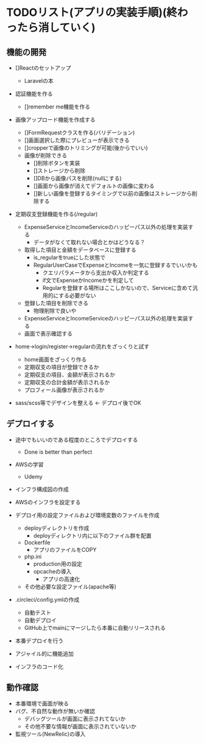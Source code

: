 # TODOリスト(アプリの実装手順)(終わったら消していく)

## 機能の開発
- []Reactのセットアップ
    - Laravelの本

- 認証機能を作る
    - []remember me機能を作る

- 画像アップロード機能を作成する
    - []FormRequestクラスを作る(バリデーション)
    - []画面選択した際にプレビューが表示できる
    - []cropperで画像のトリミングが可能(後からでいい)
    - 画像が削除できる
        - []削除ボタンを実装
        - []ストレージから削除
        - []DBから画像パスを削除(nullにする)
        - []画面から画像が消えてデフォルトの画像に変わる
        - []新しい画像を登録するタイミングで以前の画像はストレージから削除する

- 定期収支登録機能を作る(/regular)
    - ExpenseServiceとIncomeServiceのハッピーパス以外の処理を実装する
        - データがなくて取れない場合とかはどうなる？
    - 取得した項目と金額をデータベースに登録する
        - is_regularをtrueにした状態で
        - RegularUserCaseでExpenseとIncomeを一気に登録するでいいかも
            - クエリパラメータから支出か収入か判定する
            - if文でExpenseかIncomeかを判定して
            - Regularを登録する場所はここしかないので、Serviceに含めて汎用的にする必要がない
    - 登録した項目を削除できる
        - 物理削除で良いや
    - ExpenseServiceとIncomeServiceのハッピーパス以外の処理を実装する
    - 画面で表示確認する

- home->login/register->regularの流れをざっくりと試す
    - home画面をざっくり作る
    - 定期収支の項目が登録できるか
    - 定期収支の項目、金額が表示されるか
    - 定期収支の合計金額が表示されるか
    - プロフィール画像が表示されるか

- sass/scss等でデザインを整える <- デプロイ後でOK

## デプロイする
- 途中でもいいのである程度のところでデプロイする
    - Done is better than perfect
- AWSの学習
    - Udemy
- インフラ構成図の作成
- AWSのインフラを設定する
- デプロイ用の設定ファイルおよび環境変数のファイルを作成
    - deployディレクトリを作成
        - deployディレクトリ内に以下のファイル群を配置
    - Dockerfile
        - アプリのファイルをCOPY
    - php.ini
        - production用の設定
        - opcacheの導入
            - アプリの高速化
    - その他必要な設定ファイル(apache等)
- .circleci/config.ymlの作成
    - 自動テスト
    - 自動デプロイ
    - GitHub上でmainにマージしたら本番に自動リリースされる
- 本番デプロイを行う

- アジャイル的に機能追加

- インフラのコード化

## 動作確認
- 本番環境で画面が映る
- バグ、不自然な動作が無いか確認
    - デバッグツールが画面に表示されてないか
    - その他不要な情報が画面に表示されていないか
- 監視ツール(NewRelic)の導入
